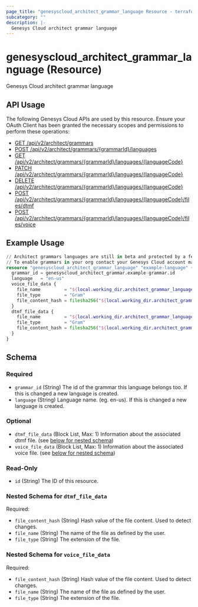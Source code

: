 ```yaml
---
page_title: "genesyscloud_architect_grammar_language Resource - terraform-provider-genesyscloud"
subcategory: ""
description: |-
  Genesys Cloud architect grammar language
---
```

# genesyscloud_architect_grammar_language (Resource)

Genesys Cloud architect grammar language

## API Usage
The following Genesys Cloud APIs are used by this resource. Ensure your OAuth Client has been granted the necessary scopes and permissions to perform these operations:

* [GET /api/v2/architect/grammars](https://developer.genesys.cloud/platform/preview-apis#get-api-v2-architect-grammars)
* [POST /api/v2/architect/grammars/{grammarId}/languages](https://developer.genesys.cloud/platform/preview-apis#post-api-v2-architect-grammars--grammarId--languages)
* [GET /api/v2/architect/grammars/{grammarId}/languages/{languageCode}](https://developer.genesys.cloud/platform/preview-apis#get-api-v2-architect-grammars--grammarId--languages--languageCode-)
* [PATCH /api/v2/architect/grammars/{grammarId}/languages/{languageCode}](https://developer.genesys.cloud/platform/preview-apis#patch-api-v2-architect-grammars--grammarId--languages--languageCode-)
* [DELETE /api/v2/architect/grammars/{grammarId}/languages/{languageCode}](https://developer.genesys.cloud/platform/preview-apis#delete-api-v2-architect-grammars--grammarId--languages--languageCode-)
* [POST /api/v2/architect/grammars/{grammarId}/languages/{languageCode}/files/dtmf](https://developer.genesys.cloud/platform/preview-apis#post-api-v2-architect-grammars--grammarId--languages--languageCode--files-dtmf)
* [POST /api/v2/architect/grammars/{grammarId}/languages/{languageCode}/files/voice](https://developer.genesys.cloud/platform/preview-apis#post-api-v2-architect-grammars--grammarId--languages--languageCode--files-voice)

## Example Usage

```terraform
// Architect grammars languages are still in beta and protected by a feature toggle.
// To enable grammars in your org contact your Genesys Cloud account manager
resource "genesyscloud_architect_grammar_language" "example-language" {
  grammar_id = genesyscloud_architect_grammar.example-grammar.id
  language   = "en-us"
  voice_file_data {
    file_name         = "${local.working_dir.architect_grammar_language}/voice_file_name.gram"
    file_type         = "Gram"
    file_content_hash = filesha256("${local.working_dir.architect_grammar_language}/voice_file_name.gram")
  }
  dtmf_file_data {
    file_name         = "${local.working_dir.architect_grammar_language}/dtmf_file_name.gram"
    file_type         = "Gram"
    file_content_hash = filesha256("${local.working_dir.architect_grammar_language}/dtmf_file_name.gram")
  }
}
```

<!-- schema generated by tfplugindocs -->
## Schema

### Required

- `grammar_id` (String) The id of the grammar this language belongs too. If this is changed a new language is created.
- `language` (String) Language name. (eg. en-us). If this is changed a new language is created.

### Optional

- `dtmf_file_data` (Block List, Max: 1) Information about the associated dtmf file. (see [below for nested schema](#nestedblock--dtmf_file_data))
- `voice_file_data` (Block List, Max: 1) Information about the associated voice file. (see [below for nested schema](#nestedblock--voice_file_data))

### Read-Only

- `id` (String) The ID of this resource.

<a id="nestedblock--dtmf_file_data"></a>
### Nested Schema for `dtmf_file_data`

Required:

- `file_content_hash` (String) Hash value of the file content. Used to detect changes.
- `file_name` (String) The name of the file as defined by the user.
- `file_type` (String) The extension of the file.


<a id="nestedblock--voice_file_data"></a>
### Nested Schema for `voice_file_data`

Required:

- `file_content_hash` (String) Hash value of the file content. Used to detect changes.
- `file_name` (String) The name of the file as defined by the user.
- `file_type` (String) The extension of the file.

